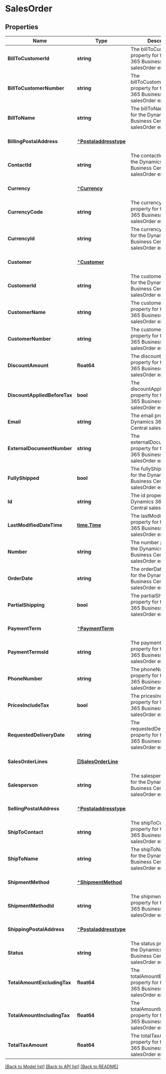 # SalesOrder

## Properties
Name | Type | Description | Notes
------------ | ------------- | ------------- | -------------
**BillToCustomerId** | **string** | The billToCustomerId property for the Dynamics 365 Business Central salesOrder entity | [optional] [default to null]
**BillToCustomerNumber** | **string** | The billToCustomerNumber property for the Dynamics 365 Business Central salesOrder entity | [optional] [default to null]
**BillToName** | **string** | The billToName property for the Dynamics 365 Business Central salesOrder entity | [optional] [default to null]
**BillingPostalAddress** | [***Postaladdresstype**](postaladdresstype.md) |  | [optional] [default to null]
**ContactId** | **string** | The contactId property for the Dynamics 365 Business Central salesOrder entity | [optional] [default to null]
**Currency** | [***Currency**](currency.md) |  | [optional] [default to null]
**CurrencyCode** | **string** | The currencyCode property for the Dynamics 365 Business Central salesOrder entity | [optional] [default to null]
**CurrencyId** | **string** | The currencyId property for the Dynamics 365 Business Central salesOrder entity | [optional] [default to null]
**Customer** | [***Customer**](customer.md) |  | [optional] [default to null]
**CustomerId** | **string** | The customerId property for the Dynamics 365 Business Central salesOrder entity | [optional] [default to null]
**CustomerName** | **string** | The customerName property for the Dynamics 365 Business Central salesOrder entity | [optional] [default to null]
**CustomerNumber** | **string** | The customerNumber property for the Dynamics 365 Business Central salesOrder entity | [optional] [default to null]
**DiscountAmount** | **float64** | The discountAmount property for the Dynamics 365 Business Central salesOrder entity | [optional] [default to null]
**DiscountAppliedBeforeTax** | **bool** | The discountAppliedBeforeTax property for the Dynamics 365 Business Central salesOrder entity | [optional] [default to null]
**Email** | **string** | The email property for the Dynamics 365 Business Central salesOrder entity | [optional] [default to null]
**ExternalDocumentNumber** | **string** | The externalDocumentNumber property for the Dynamics 365 Business Central salesOrder entity | [optional] [default to null]
**FullyShipped** | **bool** | The fullyShipped property for the Dynamics 365 Business Central salesOrder entity | [optional] [default to null]
**Id** | **string** | The id property for the Dynamics 365 Business Central salesOrder entity | [optional] [default to null]
**LastModifiedDateTime** | [**time.Time**](time.Time.md) | The lastModifiedDateTime property for the Dynamics 365 Business Central salesOrder entity | [optional] [default to null]
**Number** | **string** | The number property for the Dynamics 365 Business Central salesOrder entity | [optional] [default to null]
**OrderDate** | **string** | The orderDate property for the Dynamics 365 Business Central salesOrder entity | [optional] [default to null]
**PartialShipping** | **bool** | The partialShipping property for the Dynamics 365 Business Central salesOrder entity | [optional] [default to null]
**PaymentTerm** | [***PaymentTerm**](paymentTerm.md) |  | [optional] [default to null]
**PaymentTermsId** | **string** | The paymentTermsId property for the Dynamics 365 Business Central salesOrder entity | [optional] [default to null]
**PhoneNumber** | **string** | The phoneNumber property for the Dynamics 365 Business Central salesOrder entity | [optional] [default to null]
**PricesIncludeTax** | **bool** | The pricesIncludeTax property for the Dynamics 365 Business Central salesOrder entity | [optional] [default to null]
**RequestedDeliveryDate** | **string** | The requestedDeliveryDate property for the Dynamics 365 Business Central salesOrder entity | [optional] [default to null]
**SalesOrderLines** | [**[]SalesOrderLine**](salesOrderLine.md) |  | [optional] [default to null]
**Salesperson** | **string** | The salesperson property for the Dynamics 365 Business Central salesOrder entity | [optional] [default to null]
**SellingPostalAddress** | [***Postaladdresstype**](postaladdresstype.md) |  | [optional] [default to null]
**ShipToContact** | **string** | The shipToContact property for the Dynamics 365 Business Central salesOrder entity | [optional] [default to null]
**ShipToName** | **string** | The shipToName property for the Dynamics 365 Business Central salesOrder entity | [optional] [default to null]
**ShipmentMethod** | [***ShipmentMethod**](shipmentMethod.md) |  | [optional] [default to null]
**ShipmentMethodId** | **string** | The shipmentMethodId property for the Dynamics 365 Business Central salesOrder entity | [optional] [default to null]
**ShippingPostalAddress** | [***Postaladdresstype**](postaladdresstype.md) |  | [optional] [default to null]
**Status** | **string** | The status property for the Dynamics 365 Business Central salesOrder entity | [optional] [default to null]
**TotalAmountExcludingTax** | **float64** | The totalAmountExcludingTax property for the Dynamics 365 Business Central salesOrder entity | [optional] [default to null]
**TotalAmountIncludingTax** | **float64** | The totalAmountIncludingTax property for the Dynamics 365 Business Central salesOrder entity | [optional] [default to null]
**TotalTaxAmount** | **float64** | The totalTaxAmount property for the Dynamics 365 Business Central salesOrder entity | [optional] [default to null]

[[Back to Model list]](../README.md#documentation-for-models) [[Back to API list]](../README.md#documentation-for-api-endpoints) [[Back to README]](../README.md)

